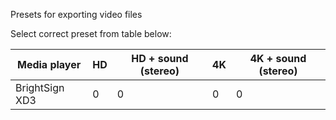 
Presets for exporting video files

Select correct preset from table below:

Media player | HD | HD + sound (stereo) | 4K | 4K + sound (stereo) | 
--- | --- | --- | --- |--- |
BrightSign XD3 | 0 | 0 | 0 | 0 |
